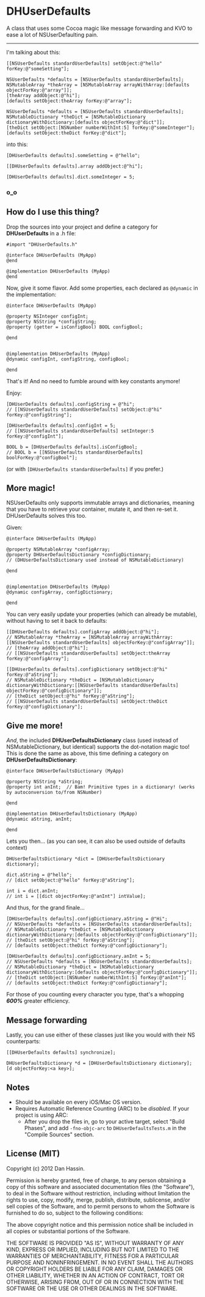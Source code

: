 **DHUserDefaults**
=======
A class that uses some Cocoa magic like message forwarding and KVO to ease a lot of NSUserDefaulting pain.

****

I'm talking about this:

```objc
[[NSUserDefaults standardUserDefaults] setObject:@"hello" forKey:@"someSetting"];
```
```objc
NSUserDefaults *defaults = [NSUserDefaults standardUserDefaults];
NSMutableArray *theArray = [NSMutableArray arrayWithArray:[defaults objectForKey:@"array"]];
[theArray addObject:@"hi"];
[defaults setObject:theArray forKey:@"array"];
```
```objc
NSUserDefaults *defaults = [NSUserDefaults standardUserDefaults];
NSMutableDictionary *theDict = [NSMutableDictionary dictionaryWithDictionary:[defaults objectForKey:@"dict"]];
[theDict setObject:[NSNumber numberWithInt:5] forKey:@"someInteger"];
[defaults setObject:theDict forKey:@"dict"];
```

into this:

```objc
[DHUserDefaults defaults].someSetting = @"hello";
```
```objc
[[DHUserDefaults defaults].array addObject:@"hi"];
```
```objc
[DHUserDefaults defaults].dict.someInteger = 5;
```

### **o_o**


How do I use this thing?
--------------

Drop the sources into your project and define a category for **DHUserDefaults** in a .h file:

```objc
#import "DHUserDefaults.h"

@interface DHUserDefaults (MyApp)
@end

@implementation DHUserDefaults (MyApp)
@end
```
 
Now, give it some flavor. Add some properties, each declared as `@dynamic` in the implementation:

```objc
@interface DHUserDefaults (MyApp)

@property NSInteger configInt;
@property NSString *configString;
@property (getter = isConfigBool) BOOL configBool;

@end


@implementation DHUserDefaults (MyApp)
@dynamic configInt, configString, configBool;

@end
```

That's it! And no need to fumble around with key constants anymore!

Enjoy:

```objc
[DHUserDefaults defaults].configString = @"hi";
// [[NSUserDefaults standardUserDefaults] setObject:@"hi" forKey:@"configString"];

[DHUserDefaults defaults].configInt = 5;
// [[NSUserDefaults standardUserDefaults] setInteger:5 forKey:@"configInt"];

BOOL b = [DHUserDefaults defaults].isConfigBool;
// BOOL b = [[NSUserDefaults standardUserDefaults] boolForKey:@"configBool"];
```
 
(or with `[DHUserDefaults standardUserDefaults]` if you prefer.)
 
More magic!
----------

NSUserDefaults only supports immutable arrays and dictionaries, meaning that you have to retrieve your container, mutate it, and then re-set it. DHUserDefaults solves this too.

Given:

```objc
@interface DHUserDefaults (MyApp)

@property NSMutableArray *configArray;
@property DHUserDefaultsDictionary *configDictionary;
// (DHUserDefaultsDictionary used instead of NSMutableDictionary)

@end


@implementation DHUserDefaults (MyApp)
@dynamic configArray, configDictionary;

@end
```

You can very easily update your properties (which can already be mutable), without having to set it back to defaults:

```objc
[[DHUserDefaults defaults].configArray addObject:@"hi"];
// NSMutableArray *theArray = [NSMutableArray arrayWithArray:[[NSUserDefaults standardUserDefaults] objectForKey:@"configArray"]];
// [theArray addObject:@"hi"];
// [[NSUserDefaults standardUserDefaults] setObject:theArray forKey:@"configArray"];

[[DHUserDefaults defaults].configDictionary setObject:@"hi" forKey:@"aString"];
// NSMutableDictionary *theDict = [NSMutableDictionary dictionaryWithDictionary:[[NSUserDefaults standardUserDefaults] objectForKey:@"configDictionary"]];
// [theDict setObject:@"hi" forKey:@"aString"];
// [[NSUserDefaults standardUserDefaults] setObject:theDict forKey:@"configDictionary"];
```

Give me more!
---------

_And_, the included **DHUserDefaultsDictionary** class (used instead of NSMutableDictionary, but identical) supports the dot-notation magic too! This is done the same as above, this time defining a category on **DHUserDefaultsDictionary**:

```objc
@interface DHUserDefaultsDictionary (MyApp)

@property NSString *aString;
@property int anInt;  // Bam! Primitive types in a dictionary! (works by autoconversion to/from NSNumber)

@end

@implementation DHUserDefaultsDictionary (MyApp)
@dynamic aString, anInt;

@end
```

Lets you then... (as you can see, it can also be used outside of defaults context)

```objc
DHUserDefaultsDictionary *dict = [DHUserDefaultsDictionary dictionary];

dict.aString = @"hello";
// [dict setObject:@"hello" forKey:@"aString"];

int i = dict.anInt;
// int i = [[dict objectForKey:@"anInt"] intValue];
```

And thus, for the grand finale...

```objc
[DHUserDefaults defaults].configDictionary.aString = @"Hi";
// NSUserDefaults *defaults = [NSUserDefaults standardUserDefaults];
// NSMutableDictionary *theDict = [NSMutableDictionary dictionaryWithDictionary:[defaults objectForKey:@"configDictionary"]];
// [theDict setObject:@"hi" forKey:@"aString"];
// [defaults setObject:theDict forKey:@"configDictionary"];

[DHUserDefaults defaults].configDictionary.anInt = 5;
// NSUserDefaults *defaults = [NSUserDefaults standardUserDefaults];
// NSMutableDictionary *theDict = [NSMutableDictionary dictionaryWithDictionary:[defaults objectForKey:@"configDictionary"]];
// [theDict setObject:[NSNumber numberWithInt:5] forKey:@"anInt"];
// [defaults setObject:theDict forKey:@"configDictionary"];
```

For those of you counting every character you type, that's a whopping _**600%**_ greater efficiency.

Message forwarding
--------

Lastly, you can use either of these classes just like you would with their NS counterparts:

```objc
[[DHUserDefaults defaults] synchronize];
```

```objc
DHUserDefaultsDictionary *d = [DHUserDefaultsDictionary dictionary];
[d objectForKey:<a key>];
```

Notes
-------

* Should be available on every iOS/Mac OS version.
* Requires Automatic Reference Counting (ARC) to be _disabled_. If your project is using ARC:
  * After you drop the files in, go to your active target, select "Build Phases", and add `-fno-objc-arc` to `DHUserDefaultsTests.m` in the "Compile Sources" section.

License (MIT)
---------

Copyright (c) 2012 Dan Hassin.

Permission is hereby granted, free of charge, to any person obtaining a copy of this software and associated documentation files (the
"Software"), to deal in the Software without restriction, including without limitation the rights to use, copy, modify, merge, publish, distribute, sublicense, and/or sell copies of the Software, and to permit persons to whom the Software is furnished to do so, subject to the following conditions:

The above copyright notice and this permission notice shall be included in all copies or substantial portions of the Software.

THE SOFTWARE IS PROVIDED "AS IS", WITHOUT WARRANTY OF ANY KIND, EXPRESS OR IMPLIED, INCLUDING BUT NOT LIMITED TO THE WARRANTIES OF MERCHANTABILITY, FITNESS FOR A PARTICULAR PURPOSE AND NONINFRINGEMENT. IN NO EVENT SHALL THE AUTHORS OR COPYRIGHT HOLDERS BE LIABLE FOR ANY CLAIM, DAMAGES OR OTHER LIABILITY, WHETHER IN AN ACTION OF CONTRACT, TORT OR OTHERWISE, ARISING FROM, OUT OF OR IN CONNECTION WITH THE SOFTWARE OR THE USE OR OTHER DEALINGS IN THE SOFTWARE.
